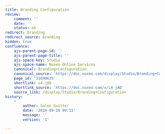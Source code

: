 ```yaml
---
title: Branding Configuration
review:
    comment: ''
    date: ''
    status: ok
redirect: branding
redirect_source: Branding
hidden: true
confluence:
    ajs-parent-page-id: ''
    ajs-parent-page-title: ''
    ajs-space-key: Studio
    ajs-space-name: Nuxeo Online Services
    canonical: Branding+Configuration
    canonical_source: 'https://doc.nuxeo.com/display/Studio/Branding+Configuration'
    page_id: '31690635'
    shortlink: i4-jAQ
    shortlink_source: 'https://doc.nuxeo.com/x/i4-jAQ'
    source_link: /display/Studio/Branding+Configuration
history:
    -
        author: Solen Guitter
        date: '2016-09-28 09:11'
        message: ''
        version: '1'

---
```

